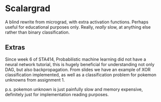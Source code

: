 # Scalargrad

A blind rewrite from micrograd, with extra activation functions. Perhaps useful for educational purposes only. Really, _really_ slow, at anything else rather than binary classification.

## Extras

Since week 6 of STA414, Probabilistic machine learning did not have a neural network tutorial, this is hugely beneficial for understanding not only DAG, but also backpropagation. From slides we have an example of XOR classification implemented, as well as a classification problem for pokemon unknowns from assignment 1.

p.s. pokemon unknown is just painfully slow and memory expensive, definitely just for implementation reading purposes.
